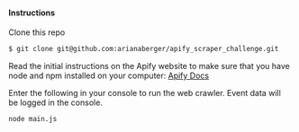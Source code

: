 <h4>Instructions</h4>

Clone this repo

```bash
$ git clone git@github.com:arianaberger/apify_scraper_challenge.git
```

Read the initial instructions on the Apify website to make sure that you have node and npm installed on your computer: <a href='https://sdk.apify.com/docs/guides/gettingstarted'>Apify Docs</a>

Enter the following in your console to run the web crawler. Event data will be logged in the console.

```bash
node main.js
```
